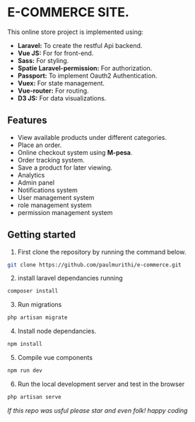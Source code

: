 # E-COMMERCE SITE.
This online store project is implemented using:
- **Laravel:** To create the restful Api backend.
- **Vue JS:** For for front-end.
- **Sass:** For styling.
- **Spatie Laravel-permission:** For authorization.
- **Passport:** To implement Oauth2 Authentication.
- **Vuex:** For state management.
- **Vue-router:** For routing.
- **D3 JS:** For data visualizations.

## Features
- View available products under different categories.
- Place an order.
- Online checkout system using **M-pesa**.
- Order tracking system.
- Save a product for later viewing.
- Analytics
- Admin panel
- Notifications system
- User management system
- role management system
- permission management system

## Getting started
1. First clone the repository by running the command below.

```bash
git clone https://github.com/paulmurithi/e-commerce.git
```
2. install laravel dependancies running

```bash
composer install
```
3. Run migrations
```bash
php artisan migrate
```
4. Install node dependancies.
```bash
npm install
```
5. Compile vue components
```bash
npm run dev
```
6. Run the local development server and test in the browser
```bash
php artisan serve
```

*If this repo was usful please star and even folk! happy coding*
